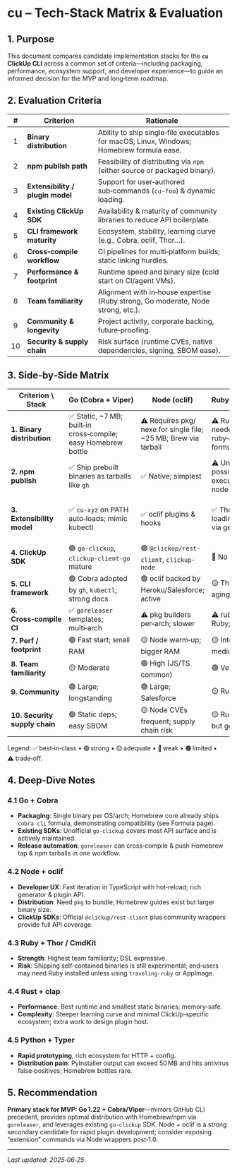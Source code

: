 # cu – Tech‑Stack Matrix & Evaluation

## 1. Purpose
This document compares candidate implementation stacks for the **`cu` ClickUp CLI** across a common set of criteria—including packaging, performance, ecosystem support, and developer experience—to guide an informed decision for the MVP and long‑term roadmap.

## 2. Evaluation Criteria
| # | Criterion                           | Rationale                                                                                             |
|:-:| ----------------------------------- | ------------------------------------------------------------------------------------------------------ |
| 1 | **Binary distribution**             | Ability to ship single‑file executables for macOS, Linux, Windows; Homebrew formula ease.             |
| 2 | **npm publish path**                | Feasibility of distributing via `npm` (either source or packaged binary).                              |
| 3 | **Extensibility / plugin model**    | Support for user‑authored sub‑commands (`cu‑foo`) & dynamic loading.                                   |
| 4 | **Existing ClickUp SDK**            | Availability & maturity of community libraries to reduce API boilerplate.                             |
| 5 | **CLI framework maturity**          | Ecosystem, stability, learning curve (e.g., Cobra, oclif, Thor…).                                      |
| 6 | **Cross‑compile workflow**          | CI pipelines for multi‑platform builds; static linking hurdles.                                        |
| 7 | **Performance & footprint**         | Runtime speed and binary size (cold start on CI/agent VMs).                                           |
| 8 | **Team familiarity**                | Alignment with in‑house expertise (Ruby strong, Go moderate, Node strong, etc.).                      |
| 9 | **Community & longevity**           | Project activity, corporate backing, future‑proofing.                                                 |
|10 | **Security & supply chain**         | Risk surface (runtime CVEs, native dependencies, signing, SBOM ease).                                 |

## 3. Side‑by‑Side Matrix
| Criterion \ Stack            | **Go (Cobra + Viper)** | **Node (oclif)** | **Ruby (Thor / CmdKit)** | **Rust (clap + cargo)** | **Python (Typer + rich‑cli)** |
|------------------------------|------------------------|------------------|--------------------------|------------------------|-------------------------------|
| **1. Binary distribution**   | ✅ Static, ~7 MB; built‑in cross‑compile; easy Homebrew bottle | ⚠️ Requires pkg/​nexe for single file; ~25 MB; Brew via tarball | ⚠️ Ruby runtime needed or embed via ruby‑app bundle; formula possible | ✅ Static MUSL possible; ~2‑4 MB; Homebrew accepted | 🔸 PyOxidizer / PEX possible but heavy; less common in Brew |
| **2. npm publish**           | ✅ Ship prebuilt binaries as tarballs like `gh` | ✅ Native; simplest | ⚠️ Uncommon; possible via executable gem & node wrapper | ⚠️ Needs pre‑built bins; uncommon | 🔸 Possible via packaged bin; heavy |
| **3. Extensibility model**   | ✅ `cu‑xyz` on PATH auto‑loads; mimic kubectl | ✅ oclif plugins & hooks | ✅ Thor sub‑command loading; extensions via gems | 🔸 Custom; clap supports sub‑command plugins with extra work | 🔸 Typer not opinionated; requires plug‑in design |
| **4. ClickUp SDK**           | 🟢 `go-clickup`, `clickup-client-go` mature | 🟢 `@clickup/rest-client`, `clickup-node` | 🔸 No maintained gem | 🔸 No first‑party crate | 🔸 Unofficial `clickup.py` low activity |
| **5. CLI framework**         | 🟢 Cobra adopted by `gh`, `kubectl`; strong docs | 🟢 oclif backed by Heroku/Salesforce; active | 🟡 Thor stable but aging; CmdKit new | 🟢 clap 4.x is fast, ergonomic | 🟡 Typer popular but young |
| **6. Cross‑compile CI**      | ✅ `goreleaser` templates; multi‑arch | ⚠️ pkg builders per‑arch; slower | ⚠️ rubyc or Traveling Ruby; brittle | ✅ cross + musl; cargo‑zigbuild | 🔸 PyInstaller w/ manylinux wheels |
| **7. Perf / footprint**      | 🟢 Fast start; small RAM | 🟡 Node warm‑up; bigger RAM | 🟡 Interpreted; slower; medium RAM | 🟢 Native; fastest; tiny RAM | 🟡 Interpreted; slower; bigger RAM |
| **8. Team familiarity**      | 🟡 Moderate | 🟢 High (JS/TS common) | 🟢 Very high | 🟠 Low‑moderate | 🟡 Moderate |
| **9. Community**             | 🟢 Large; longstanding | 🟢 Large; Salesforce | 🟡 Ruby shrinking | 🟢 Growing; crates.io | 🟢 Large; Python |
| **10. Security supply chain**| 🟢 Static deps; easy SBOM | 🟡 Node CVEs frequent; supply chain risk | 🟡 Ruby CVEs fewer but gem signing rare | 🟢 Cargo audit; reproducible | 🟡 Many linux wheels; CVEs frequent |

Legend: ✅ best‑in‑class • 🟢 strong • 🟡 adequate • 🔸 weak • 🟠 limited • ⚠️ trade‑off.

## 4. Deep‑Dive Notes
### 4.1 Go + Cobra
* **Packaging**: Single binary per OS/arch; Homebrew core already ships `cobra-cli` formula, demonstrating compatibility (see Formula page).
* **Existing SDKs**: Unofficial `go-clickup` covers most API surface and is actively maintained.
* **Release automation**: `goreleaser` can cross‑compile & push Homebrew tap & npm tarballs in one workflow.

### 4.2 Node + oclif
* **Developer UX**: Fast iteration in TypeScript with hot‑reload; rich generator & plugin API.
* **Distribution**: Need `pkg` to bundle; Homebrew guides exist but larger binary size.
* **ClickUp SDKs**: Official `@clickup/rest-client` plus community wrappers provide full API coverage.

### 4.3 Ruby + Thor / CmdKit
* **Strength**: Highest team familiarity; DSL expressive.
* **Risk**: Shipping self‑contained binaries is still experimental; end‑users may need Ruby installed unless using `traveling‑ruby` or AppImage.

### 4.4 Rust + clap
* **Performance**: Best runtime and smallest static binaries; memory‑safe.
* **Complexity**: Steeper learning curve and minimal ClickUp‑specific ecosystem; extra work to design plugin host.

### 4.5 Python + Typer
* **Rapid prototyping**, rich ecosystem for HTTP + config.
* **Distribution pain**: PyInstaller output can exceed 50 MB and hits antivirus false‑positives; Homebrew bottles rare.

## 5. Recommendation
**Primary stack for MVP: Go 1.22 + Cobra/Viper**—mirrors GitHub CLI precedent, provides optimal distribution with Homebrew/npm via `goreleaser`, and leverages existing `go-clickup` SDK. Node + oclif is a strong secondary candidate for rapid plugin development; consider exposing “extension” commands via Node wrappers post‑1.0.

---

*Last updated: 2025‑06‑25*

